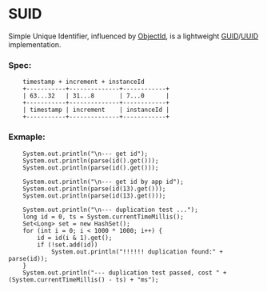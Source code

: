 SUID
====
Simple Unique Identifier, influenced by [ObjectId](http://api.mongodb.org/java/2.0/org/bson/types/ObjectId.html), is a lightweight [GUID](http://en.wikipedia.org/wiki/Globally_unique_identifier)/[UUID](http://en.wikipedia.org/wiki/Universally_unique_identifier) implementation. 

### Spec:


```
    timestamp + increment + instanceId
    +-----------+--------------+------------+
    | 63...32   | 31...8       | 7...0      |
    +-----------+--------------+------------+
    | timestamp | increment    | instanceId |
    +-----------+--------------+------------+

```


### Exmaple:

```
	System.out.println("\n--- get id");
	System.out.println(parse(id().get()));
	System.out.println(parse(id().get()));

	System.out.println("\n--- get id by app id");
	System.out.println(parse(id(13).get()));
	System.out.println(parse(id(13).get()));

	System.out.println("\n--- duplication test ...");
	long id = 0, ts = System.currentTimeMillis();
	Set<Long> set = new HashSet();
	for (int i = 0; i < 1000 * 1000; i++) {
		id = id(i & 1).get();
		if (!set.add(id))
			System.out.println("!!!!!! duplication found:" + parse(id));
	}
	System.out.println("--- duplication test passed, cost " + (System.currentTimeMillis() - ts) + "ms");
```
